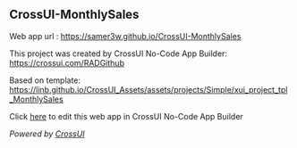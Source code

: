 ## CrossUI-MonthlySales
Web app url : https://samer3w.github.io/CrossUI-MonthlySales

This project was created by CrossUI No-Code App Builder: https://crossui.com/RADGithub

Based on template: https://linb.github.io/CrossUI_Assets/assets/projects/Simple/xui_project_tpl_MonthlySales

Click [here](https://crossui.com/RADGithub/#!from=github&owner=samer3w&repo=CrossUI-MonthlySales) to edit this web app in CrossUI No-Code App Builder

<i>Powered by [CrossUI](https://crossui.com)</i>
